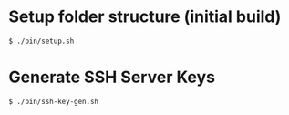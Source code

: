# Setup folder structure (initial build)
`$ ./bin/setup.sh`

# Generate SSH Server Keys 
`$ ./bin/ssh-key-gen.sh`
